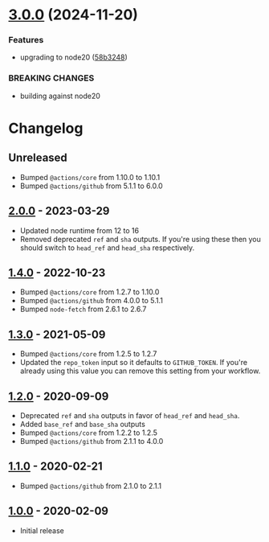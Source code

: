 # [3.0.0](https://github.com/HanseltimeIndustries/pull-request-comment-branch/compare/v2.0.0...v3.0.0) (2024-11-20)


### Features

* upgrading to node20 ([58b3248](https://github.com/HanseltimeIndustries/pull-request-comment-branch/commit/58b32485f76f294ced68e593d6fce15312416be1))


### BREAKING CHANGES

* building against node20

# Changelog

## Unreleased

- Bumped `@actions/core` from 1.10.0 to 1.10.1
- Bumped `@actions/github` from 5.1.1 to 6.0.0

## [2.0.0](https://github.com/xt0rted/pull-request-comment-branch/compare/v1.4.0...v2.0.0) - 2023-03-29

- Updated node runtime from 12 to 16
- Removed deprecated `ref` and `sha` outputs. If you're using these then you should switch to `head_ref` and `head_sha` respectively.

## [1.4.0](https://github.com/xt0rted/pull-request-comment-branch/compare/v1.3.0...v1.4.0) - 2022-10-23

- Bumped `@actions/core` from 1.2.7 to 1.10.0
- Bumped `@actions/github` from 4.0.0 to 5.1.1
- Bumped `node-fetch` from 2.6.1 to 2.6.7

## [1.3.0](https://github.com/xt0rted/pull-request-comment-branch/compare/v1.2.0...v1.3.0) - 2021-05-09

- Bumped `@actions/core` from 1.2.5 to 1.2.7
- Updated the `repo_token` input so it defaults to `GITHUB_TOKEN`. If you're already using this value you can remove this setting from your workflow.

## [1.2.0](https://github.com/xt0rted/pull-request-comment-branch/compare/v1.1.0...v1.2.0) - 2020-09-09

- Deprecated `ref` and `sha` outputs in favor of `head_ref` and `head_sha`.
- Added `base_ref` and `base_sha` outputs
- Bumped `@actions/core` from 1.2.2 to 1.2.5
- Bumped `@actions/github` from 2.1.1 to 4.0.0

## [1.1.0](https://github.com/xt0rted/pull-request-comment-branch/compare/v1.0.0...v1.1.0) - 2020-02-21

- Bumped `@actions/github` from 2.1.0 to 2.1.1

## [1.0.0](https://github.com/xt0rted/pull-request-comment-branch/releases/tag/v1.0.0) - 2020-02-09

- Initial release

